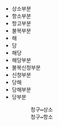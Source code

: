 - 상소부분
- 항소부분
- 항고부분
- 불복부분
- 해
- 당
- 해당
- 해당부분
- 불복신청부분
- 신청부분
- 당해
- 당해부분
- 당부분
    <pre>
        청구↔상소
        청구↔항소
    </pre>